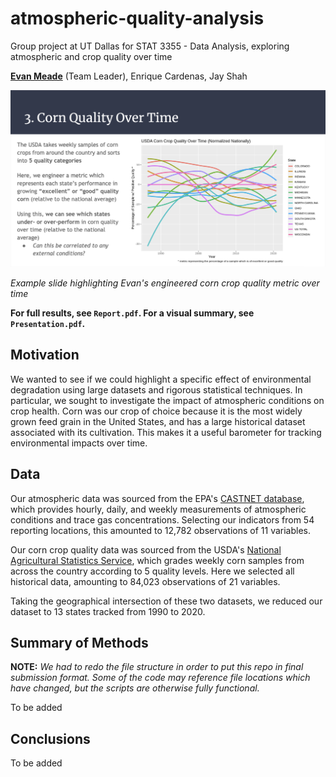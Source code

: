 # atmospheric-quality-analysis
Group project at UT Dallas for STAT 3355 - Data Analysis, exploring atmospheric and crop quality over time


[**Evan Meade**](https://github.com/Evan-Meade) (Team Leader), Enrique Cardenas, Jay Shah

![Example slide highlighting Evan's engineered corn crop quality metric over time](example_slide.png)

*Example slide highlighting Evan's engineered corn crop quality metric over time*

**For full results, see `Report.pdf`. For a visual summary, see `Presentation.pdf`.**

## Motivation

We wanted to see if we could highlight a specific effect of environmental degradation using large datasets and rigorous statistical techniques. In particular, we sought to investigate the impact of atmospheric conditions on crop health. Corn was our crop of choice because it is the most widely grown feed grain in the United States, and has a large historical dataset associated with its cultivation. This makes it a useful barometer for tracking environmental impacts over time.

## Data

Our atmospheric data was sourced from the EPA's [CASTNET database](https://java.epa.gov/castnet/clearsession.do), which provides hourly, daily, and weekly measurements of atmospheric conditions and trace gas concentrations. Selecting our indicators from 54 reporting locations, this amounted to 12,782 observations of 11 variables.

Our corn crop quality data was sourced from the USDA's [National Agricultural Statistics Service](https://quickstats.nass.usda.gov), which grades weekly corn samples from across the country according to 5 quality levels. Here we selected all historical data, amounting to 84,023 observations of 21 variables.

Taking the geographical intersection of these two datasets, we reduced our dataset to 13 states tracked from 1990 to 2020.

## Summary of Methods

**NOTE:** *We had to redo the file structure in order to put this repo in final submission format. Some of the code may reference file locations which have changed, but the scripts are otherwise fully functional.*

To be added

## Conclusions

To be added
